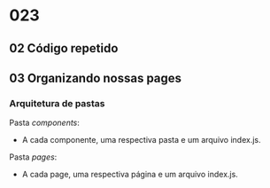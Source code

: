 # 023

## 02 Código repetido

## 03 Organizando nossas pages

### Arquitetura de pastas

Pasta _components_:

- A cada componente, uma respectiva pasta e um arquivo index.js.

Pasta _pages_:

- A cada page, uma respectiva página e um arquivo index.js.
